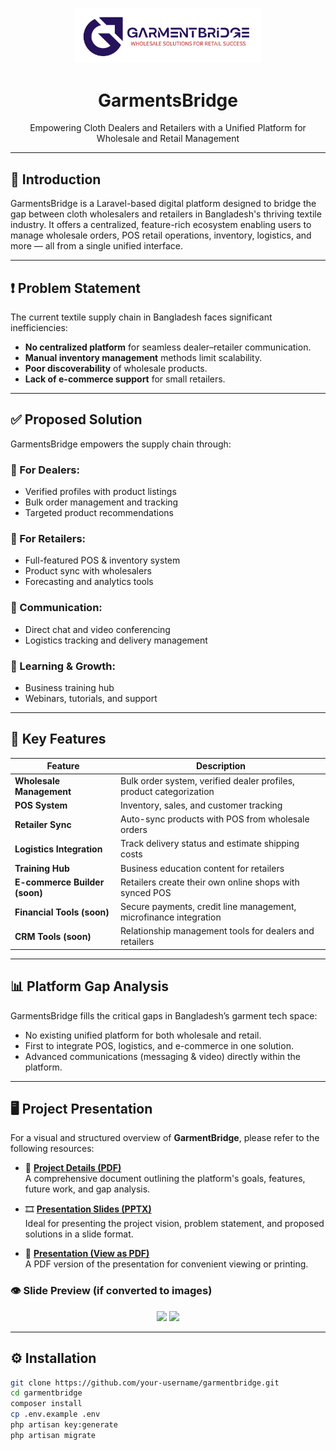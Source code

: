 <p align="center">
  <img src="https://github.com/alifur-rahman/GarmentsBridge/blob/main/public/assets/git/logo-long.png" width="300" alt="Laravel Logo"/>
 
</p>

<h1 align="center">GarmentsBridge</h1>
<p align="center">
  Empowering Cloth Dealers and Retailers with a Unified Platform for Wholesale and Retail Management
</p>

---

## 🧵 Introduction

GarmentsBridge is a Laravel-based digital platform designed to bridge the gap between cloth wholesalers and retailers in Bangladesh's thriving textile industry. It offers a centralized, feature-rich ecosystem enabling users to manage wholesale orders, POS retail operations, inventory, logistics, and more — all from a single unified interface.

---

## ❗ Problem Statement

The current textile supply chain in Bangladesh faces significant inefficiencies:
- **No centralized platform** for seamless dealer–retailer communication.
- **Manual inventory management** methods limit scalability.
- **Poor discoverability** of wholesale products.
- **Lack of e-commerce support** for small retailers.

---

## ✅ Proposed Solution

GarmentsBridge empowers the supply chain through:

### 🔹 For Dealers:
- Verified profiles with product listings
- Bulk order management and tracking
- Targeted product recommendations

### 🔹 For Retailers:
- Full-featured POS & inventory system
- Product sync with wholesalers
- Forecasting and analytics tools

### 🔹 Communication:
- Direct chat and video conferencing
- Logistics tracking and delivery management

### 🔹 Learning & Growth:
- Business training hub
- Webinars, tutorials, and support

---

## 🚀 Key Features

| Feature                        | Description                                                                 |
|-------------------------------|-----------------------------------------------------------------------------|
| **Wholesale Management**      | Bulk order system, verified dealer profiles, product categorization         |
| **POS System**                | Inventory, sales, and customer tracking                                     |
| **Retailer Sync**             | Auto-sync products with POS from wholesale orders                          |
| **Logistics Integration**     | Track delivery status and estimate shipping costs                          |
| **Training Hub**              | Business education content for retailers                                   |
| **E-commerce Builder (soon)** | Retailers create their own online shops with synced POS                    |
| **Financial Tools (soon)**    | Secure payments, credit line management, microfinance integration          |
| **CRM Tools (soon)**          | Relationship management tools for dealers and retailers                    |

---

## 📊 Platform Gap Analysis

GarmentsBridge fills the critical gaps in Bangladesh’s garment tech space:
- No existing unified platform for both wholesale and retail.
- First to integrate POS, logistics, and e-commerce in one solution.
- Advanced communications (messaging & video) directly within the platform.

---

## 🖥️ Project Presentation

For a visual and structured overview of **GarmentBridge**, please refer to the following resources:

- 📄 [**Project Details (PDF)**](https://github.com/alifur-rahman/GarmentsBridge/blob/main/public/assets/git/GarmentBridge%20project%20details.pdf)  
  A comprehensive document outlining the platform's goals, features, future work, and gap analysis.

- 🎞️ [**Presentation Slides (PPTX)**](https://github.com/alifur-rahman/GarmentsBridge/blob/main/public/assets/git/GarmentsBridge%20-%20Wholesale%20Solutions%20for%20retail%20Success.pptx)  
  Ideal for presenting the project vision, problem statement, and proposed solutions in a slide format.

- 📑 [**Presentation (View as PDF)**](https://github.com/alifur-rahman/GarmentsBridge/blob/main/public/assets/git/GarmentsBridge%20-%20Wholesale%20Solutions%20for%20retail%20Success.pdf)  
  A PDF version of the presentation for convenient viewing or printing.


### 👁 Slide Preview (if converted to images)

<p align="center">
  <img src="https://yourdomain.com/slides/slide1.png" width="500"/>
  <img src="https://yourdomain.com/slides/slide2.png" width="500"/>
</p>

---

## ⚙️ Installation

```bash
git clone https://github.com/your-username/garmentbridge.git
cd garmentbridge
composer install
cp .env.example .env
php artisan key:generate
php artisan migrate
